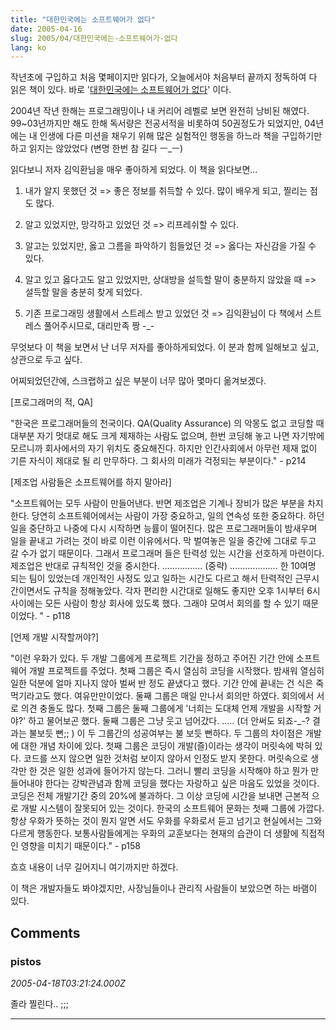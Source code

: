 ```yaml
---
title: "대한민국에는 소프트웨어가 없다"
date: 2005-04-16
slug: 2005/04/대한민국에는-소프트웨어가-없다
lang: ko
---
```


작년초에 구입하고 처음 몇페이지만 읽다가, 오늘에서야 처음부터 끝까지 
정독하여 다 읽은 책이 있다. 바로 '[대한민국에는 소프트웨어가 없다](http://www.yes24.com/Goods/FTGoodsView.aspx?goodsNo=416619&CategoryNumber=001001025007004)' 이다.

2004년 작년 한해는 프로그래밍이나 내 커리어 레벨로 보면 완전히 낭비된 해였다.
99~03년까지만 해도 한해 독서량은 전공서적을 비롯하여 50권정도가 되었지만,
04년에는 내 인생에 다른 미션을 채우기 위해 많은 실험적인 행동을 하느라 
책을 구입하기만 하고 읽지는 않았었다 (변명 한번 참 길다 ㅡ_ㅡ)

읽다보니 저자 김익환님을 매우 좋아하게 되었다.
이 책을 읽다보면...

1. 내가 알지 못했던 것
=> 좋은 정보를 취득할 수 있다. 많이 배우게 되고, 찔리는 점도 많다.

2. 알고 있었지만, 망각하고 있었던 것
=> 리프레쉬할 수 있다. 

3. 알고는 있었지만, 옳고 그름을 파악하기 힘들었던 것
=> 옳다는 자신감을 가질 수 있다.

4. 알고 있고 옳다고도 알고 있었지만, 상대방을 설득할 말이 충분하지 않았을 때
=> 설득할 말을 충분히 찾게 되었다.

5. 기존 프로그래밍 생활에서 스트레스 받고 있었던 것
=> 김익환님이 다 책에서 스트레스 풀어주시므로, 대리만족 짱 -_-

무엇보다 이 책을 보면서 난 너무 저자를 좋아하게되었다.
이 분과 함께 일해보고 싶고, 상관으로 두고 싶다. 

어찌되었던간에, 스크랩하고 싶은 부분이 너무 많아 몇마디 옮겨보겠다.

[프로그래머의 적, QA]

"한국은 프로그래머들의 천국이다. QA(Quality Assurance) 의 악몽도 없고 
 코딩할 때 대부분 자기 멋대로 해도 크게 제재하는 사람도 없으며, 한번 
 코딩해 놓고 나면 자기밖에 모르니까 회사에서의 자기 위치도 중요해진다.
 하지만 인간사회에서 아무런 제재 없이 기른 자식이 제대로 될 리 만무하다.
 그 회사의 미래가 걱정되는 부분이다." - p214

[제조업 사람들은 소프트웨어를 하지 말아라]

"소프트웨어는 모두 사람이 만들어낸다. 반면 제조업은 기계나 장비가 많은
 부분을 차지한다. 당연히 소프트웨어에서는 사람이 가장 중요하고, 일의 연속성
 또한 중요하다. 하던 일을 중단하고 나중에 다시 시작하면 능률이 떨어진다.
 많은 프로그래머들이 밤새우며 일을 끝내고 가려는 것이 바로 이런 이유에서다.
 막 벌여놓은 일을 중간에 그대로 두고 갈 수가 없기 때문이다. 그래서 프로그래머
 들은 탄력성 있는 시간을 선호하게 마련이다. 제조업은 반대로 규칙적인 것을 
 중시한다. ................ (중략) ...................
 한 10여명 되는 팀이 있었는데 개인적인 사정도 있고 일하는 시간도 다르고 해서
 탄력적인 근무시간이면서도 규칙을 정해놓았다. 각자 편리한 시간대로 일해도 
 좋지만 오후 1시부터 6시 사이에는 모든 사람이 항상 회사에 있도록 했다. 
 그래야 모여서 회의를 할 수 있기 때문이었다. " - p118

[언제 개발 시작할꺼야?]

"이런 우화가 있다. 두 개발 그룹에게 프로젝트 기간을 정하고 주어진 기간 안에 
 소프트웨어 개발 프로젝트를 주었다. 첫째 그룹은 즉시 열심히 코딩을 시작했다.
 밤새워 열심히 일한 덕분에 얼마 지나지 않아 벌써 반 정도 끝냈다고 했다. 기간
 안에 끝내는 건 식은 죽 먹기라고도 했다. 여유만만이었다. 둘째 그룹은 매일 만나서
 회의만 하였다. 회의에서 서로 의견 충돌도 많다. 첫째 그룹은 둘째 그룹에게 
 '너희는 도대체 언제 개발을 시작할 거야?' 하고 물어보곤 했다. 둘째 그룹은
 그냥 웃고 넘어갔다. .....  (더 안써도 되죠-_-? 결과는 불보듯 뻔;; )
 이 두 그룹간의 성공여부는 불 보듯 뻔하다. 두 그룹의 차이점은 개발에 대한 개념
 차이에 있다. 첫째 그룹은 코딩이 개발(즐)이라는 생각이 머릿속에 박혀 있다.
 코드를 쓰지 않으면 일한 것처럼 보이지 않아서 인정도 받지 못한다. 
 머릿속으로 생각만 한 것은 일한 성과에 들어가지 않는다. 그러니 빨리 코딩을 
 시작해야 하고 뭔가 만들어내야 한다는 강박관념과 함께 코딩을 했다는 자랑하고
 싶은 마음도 있었을 것이다. 
 코딩은 전체 개발기간 중의 20%에 불과하다. 그 이상 코딩에 시간을 보내면 근본적
 으로 개발 시스템이 잘못되어 있는 것이다.
 한국의 소프트웨어 문화는 첫째 그룹에 가깝다. 항상 우화가 뜻하는 것이 뭔지 알면
 서도 우화를 우화로서 듣고 넘기고 현실에서는 그와 다르게 행동한다. 
 보통사람들에게는 우화의 교훈보다는 현재의 습관이 더 생활에 직접적인 영향을
 미치기 때문이다." - p158 

흐흐 내용이 너무 길어지니 여기까지만 하겠다.

이 책은 개발자들도 봐야겠지만, 사장님들이나 관리직 사람들이 보았으면 하는 바램이 있다.

## Comments

### pistos
*2005-04-18T03:21:24.000Z*

졸라 찔린다.. ;;;

---

